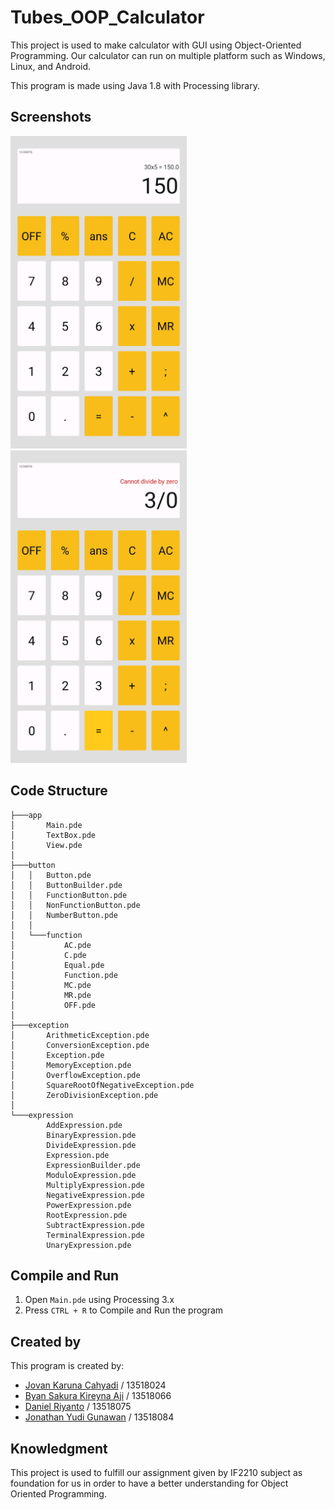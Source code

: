 # Tubes_OOP_Calculator
This project is used to make calculator with GUI using Object-Oriented Programming. Our calculator can run on multiple platform such as Windows, Linux, and Android.

This program is made using Java 1.8 with Processing library.

## Screenshots
<img src="docs/Screenshot1.jpg" height="500"> <img src="docs/Screenshot2.jpg" height= "500">

## Code Structure
```
├───app
│       Main.pde
│       TextBox.pde
│       View.pde
│
├───button
│   │   Button.pde
│   │   ButtonBuilder.pde
│   │   FunctionButton.pde
│   │   NonFunctionButton.pde
│   │   NumberButton.pde
│   │
│   └───function
│           AC.pde
│           C.pde
│           Equal.pde
│           Function.pde
│           MC.pde
│           MR.pde
│           OFF.pde
│
├───exception
│       ArithmeticException.pde
│       ConversionException.pde
│       Exception.pde
│       MemoryException.pde
│       OverflowException.pde
│       SquareRootOfNegativeException.pde
│       ZeroDivisionException.pde
│
└───expression
        AddExpression.pde
        BinaryExpression.pde
        DivideExpression.pde
        Expression.pde
        ExpressionBuilder.pde
        ModuloExpression.pde
        MultiplyExpression.pde
        NegativeExpression.pde
        PowerExpression.pde
        RootExpression.pde
        SubtractExpression.pde
        TerminalExpression.pde
        UnaryExpression.pde
```

## Compile and Run
1. Open `Main.pde` using Processing 3.x
1. Press `CTRL + R` to Compile and Run the program

## Created by
This program is created by:
- [Jovan Karuna Cahyadi](https://github.com/JovanKaruna)    / 13518024
- [Byan Sakura Kireyna Aji](https://github.com/prtmery) / 13518066
- [Daniel Riyanto](https://github.com/Daniel-Ri)          / 13518075
- [Jonathan Yudi Gunawan](https://github.com/JonathanGun)   / 13518084

## Knowledgment
This project is used to fulfill our assignment given by IF2210 subject as foundation for us in order to have a better understanding for Object Oriented Programming. 
